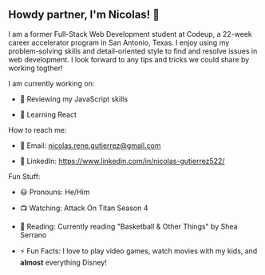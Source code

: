 ## Howdy partner, I'm Nicolas! 👋
I am a former Full-Stack Web Development student at Codeup, a 22-week career accelerator program in San Antonio, Texas. I enjoy using my problem-solving skills and detail-oriented style to find and resolve issues in web development. I look forward to any tips and tricks we could share by working togther!

I am currently working on:

- 🌱 Reviewing my JavaScript skills

- 🌱 Learning React

How to reach me:

- 📧 Email: nicolas.rene.gutierrez@gmail.com

- 👋 LinkedIn: https://www.linkedin.com/in/nicolas-gutierrez522/

Fun Stuff:

- 😃 Pronouns: He/Him

- 📺 Watching: Attack On Titan Season 4

- 📕 Reading: Currently reading "Basketball & Other Things" by Shea Serrano

- ⚡ Fun Facts: I love to play video games, watch movies with my kids, and **almost** everything Disney!


<!--
**nicolasrgutierrez/nicolasrgutierrez** is a ✨ _special_ ✨ repository because its `README.md` (this file) appears on your GitHub profile.

Here are some ideas to get you started:

- 🔭 I’m currently working on ...
- 🌱 I’m currently learning ...
- 👯 I’m looking to collaborate on ...
- 🤔 I’m looking for help with ...
- 💬 Ask me about ...
- 📫 How to reach me: ...
- 😄 Pronouns: ...
- ⚡ Fun fact: ...
-->

